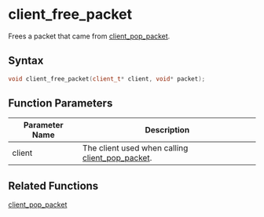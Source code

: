 # client_free_packet

Frees a packet that came from [client_pop_packet](https://github.com/RandyGaul/cute_framework/blob/master/docs/networking/client/client_pop_packet.md).

## Syntax

```cpp
void client_free_packet(client_t* client, void* packet);
```

## Function Parameters

Parameter Name | Description
--- | ---
client | The client used when calling [client_pop_packet](https://github.com/RandyGaul/cute_framework/blob/master/docs/networking/client/client_pop_packet.md).

## Related Functions

[client_pop_packet](https://github.com/RandyGaul/cute_framework/blob/master/docs/networking/client/client_pop_packet.md)  
